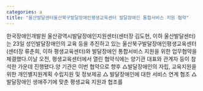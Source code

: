 ```yaml
---
categories: a
title: "울산발달센터울산북구발달장애인평생교육센터 발달장애인 통합서비스 지원 협약"
---
```

한국장애인개발원 울산광역시발달장애인지원센터(센터장 김도현, 이하 울산발달센터)는 23일 성인발달장애인의 교육 등을 추진하고 있는 울산북구발달장애인평생교육센터(센터장 류춘희, 이하 평생교육센터)와 발달장애인 통합서비스 지원을 위한 업무협약을 체결했다.이날 오전, 평생교육센터에서 열린 협약식에는 양기관 대표와 관계자 등이 참석한 가운데 진행됐다.양 기관은 이번 협약으로 향후 △발달장애인의 자립, 교육지원을 위한 개인별지원계획 수립지원 및 정보제공 △ 발달장애인에 대한 서비스 연계 협조 △발달장애인 생애주기에 맞춘 평생교육 지원과 협조를